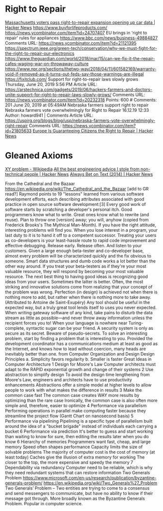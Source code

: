 # Right to Repair

[Massachusetts voters pass right-to-repair expansion opening up car data | Hacker News](https://news.ycombinator.com/item?id=24987691)
  https://www.buyforlifeproducts.com/
    https://news.ycombinator.com/item?id=24707407
  EU brings in 'right to repair' rules for appliances
    https://www.bbc.com/news/business-49884827
    Comments URL: https://news.ycombinator.com/item?id=21121395
  https://spectrum.ieee.org/green-tech/conservation/why-we-must-fight-for-the-right-to-repair-our-electronics
  https://www.theguardian.com/world/2018/mar/15/can-we-fix-it-the-repair-cafes-waging-war-on-throwaway-culture
  https://www.npr.org/sections/thetwo-way/2018/04/11/601582169/warranty-void-if-removed-as-it-turns-out-feds-say-those-warnings-are-illegal
  https://fixitclub.com/
  Support for right-to-repair laws slowly grows
    Thursday, June 20, 2019
    5:56 PM
    Article URL: https://arstechnica.com/gadgets/2019/06/hackers-farmers-and-doctors-unite-support-for-right-to-repair-laws-slowly-grows/
    Comments URL: https://news.ycombinator.com/item?id=20232318
    Points: 600
    # Comments: 201
    June 20, 2019 at 05:49AM
  Nebraska farmers support right to repair
    Nebraska farmers vote overwhelmingly for Right to Repair	16.12.19 12:33
    Author: howard941 | Comments
    Article URL: https://uspirg.org/blogs/blog/usp/nebraska-farmers-vote-overwhelmingly-right-repair
    Comments URL: https://news.ycombinator.com/item?id=21805633
[Europe Is Guaranteeing Citizens the Right to Repair | Hacker News](https://news.ycombinator.com/item?id=25728453)

# Gleaned Axioms

[XY problem - Wikipedia](https://en.wikipedia.org/wiki/XY_problem)
[All the best engineering advice I stole from non-technical people | Hacker News](https://news.ycombinator.com/item?id=20610839)
[Always Bet on Text (2014) | Hacker News](https://news.ycombinator.com/item?id=26164001)



From the Cathedral and the Bazaar
  https://en.wikipedia.org/wiki/The_Cathedral_and_the_Bazaar
  [add to GR read?]
  Raymond points to 19 "lessons" learned from various software development efforts, each describing attributes associated with good practice in open source software development:[3]
    Every good work of software starts by scratching a developer's personal itch.
    Good programmers know what to write. Great ones know what to rewrite (and reuse).
    Plan to throw one [version] away; you will, anyhow (copied from Frederick Brooks's The Mythical Man-Month).
    If you have the right attitude, interesting problems will find you.
    When you lose interest in a program, your last duty to it is to hand it off to a competent successor.
    Treating your users as co-developers is your least-hassle route to rapid code improvement and effective debugging.
    Release early. Release often. And listen to your customers.
    Given a large enough beta-tester and co-developer base, almost every problem will be characterized quickly and the fix obvious to someone.
    Smart data structures and dumb code works a lot better than the other way around.
    If you treat your beta-testers as if they're your most valuable resource, they will respond by becoming your most valuable resource.
    The next best thing to having good ideas is recognizing good ideas from your users. Sometimes the latter is better.
    Often, the most striking and innovative solutions come from realizing that your concept of the problem was wrong.
    Perfection (in design) is achieved not when there is nothing more to add, but rather when there is nothing more to take away. (Attributed to Antoine de Saint-Exupéry)
    Any tool should be useful in the expected way, but a truly great tool lends itself to uses you never expected.
    When writing gateway software of any kind, take pains to disturb the data stream as little as possible—and never throw away information unless the recipient forces you to!
    When your language is nowhere near Turing-complete, syntactic sugar can be your friend.
    A security system is only as secure as its secret. Beware of pseudo-secrets.
    To solve an interesting problem, start by finding a problem that is interesting to you.
    Provided the development coordinator has a communications medium at least as good as the Internet, and knows how to lead without coercion, many heads are inevitably better than one.
from Computer Organization and Design
  Design Principles
    a. Simplicity favors regularity
    b. Smaller is faster
  Great Ideas in Computer Architecture
    1 Design for Moore's Law
    Computer architects must adapt to the RAPID exponential growth and change of their systems
    2 Use abstraction to simplify design
    To avoid the design time lengthening from Moore's Law, engineers and architects have to use productivity enhancements
    Abstractions offer a simple model at higher levels to allow people to work with what makes the difference in results
    3 Make the common case fast
    The common case creates WAY more results by optimizing than the rare case
    Ironically, the common case is also often more simple and, therefore, easier to optimize
    4 Performance via parallelism
    Performing operations in parallel make computing faster because they streamline the project flow (Gantt Chart on nanosecond basis)
    5 Performance via pipelining
    Pipelining is a specific type of parallelism built around the idea of a "bucket brigade" instead of individuals each carrying a bucket
    6 Performance via prediction
    It's better to guess and start working than waiting to know for sure, then editing the results later when you do know
    6 Hierarchy of memories
    Programmers want fast, cheap, and large memory
    Speed often shapes performance
    Capacity limits the size of solvable problems
    The majority of computer cost is the cost of memory (at least today)
    Caches give the illusion of extra memory for working
    The closer to the top, the more expensive and speedy the memory
    7 Dependability via redundancy
    Computer need to be reliable, which is why they need redundant systems that can restore information
Two Generals Problem
  https://www.microsoft.com/en-us/research/publication/byzantine-generals-problem/
  https://en.wikipedia.org/wiki/Two_Generals%27_Problem
  Two Generals’ Problem – Two entities are trying to come to a consensus and send messengers to communicate, but have no ability to know if their message got through. More broadly known as the Byzantine Generals Problem. Popular in computer science.
